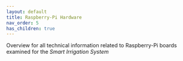 ```yaml
---
layout: default
title: Raspberry-Pi Hardware
nav_order: 5
has_children: true
---
```


Overview for all technical information related to Raspberry-Pi boards examined for the *Smart Irrigation System*

